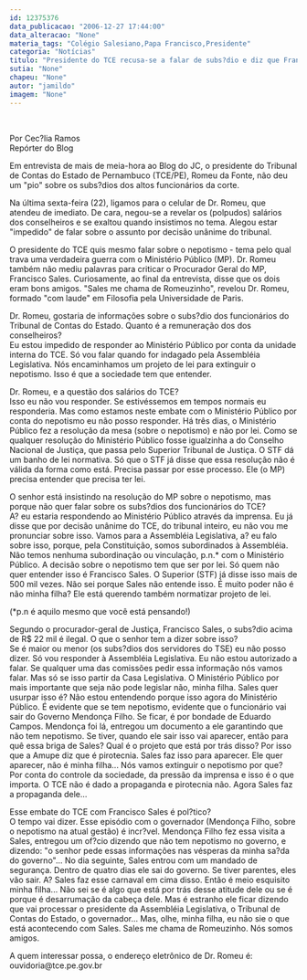 ```yaml
---
id: 12375376
data_publicacao: "2006-12-27 17:44:00"
data_alteracao: "None"
materia_tags: "Colégio Salesiano,Papa Francisco,Presidente"
categoria: "Notícias"
titulo: "Presidente do TCE recusa-se a falar de subs?dio e diz que Francisco Sales quer aparecer"
sutia: "None"
chapeu: "None"
autor: "jamildo"
imagem: "None"
---
```

<p>&nbsp;</p>
<p>Por Cec?lia Ramos<br />Rep&oacute;rter do Blog</p>
<p>Em entrevista de mais de meia-hora ao Blog do JC, o presidente do Tribunal de Contas do Estado de Pernambuco (TCE/PE), Romeu da Fonte, n&atilde;o deu um "pio" sobre os subs?dios dos altos funcion&aacute;rios da corte.</p>
<p>Na &uacute;ltima sexta-feira (22), ligamos para o celular de Dr. Romeu, que atendeu de imediato. De cara, negou-se a revelar os (polpudos) sal&aacute;rios dos conselheiros e se exaltou quando insistimos no tema. Alegou estar "impedido" de falar sobre o assunto por decis&atilde;o un&acirc;nime do tribunal.</p>
<p>O presidente do TCE quis mesmo falar sobre o nepotismo - tema pelo qual trava uma verdadeira guerra com o Minist&eacute;rio P&uacute;blico (MP). Dr. Romeu tamb&eacute;m n&atilde;o mediu palavras para criticar o Procurador Geral do MP, Francisco Sales. Curiosamente, ao final da entrevista, disse que os dois eram bons amigos. "Sales me chama de Romeuzinho", revelou Dr. Romeu, formado "com laude" em Filosofia pela Universidade de Paris.</p>
<p>Dr. Romeu, gostaria de informa&ccedil;&otilde;es sobre o subs?dio dos funcion&aacute;rios do Tribunal de Contas do Estado. Quanto &eacute; a remunera&ccedil;&atilde;o dos dos conselheiros?<br />Eu estou impedido de responder ao Minist&eacute;rio P&uacute;blico por conta da unidade interna do TCE. S&oacute; vou falar quando for indagado pela Assembl&eacute;ia Legislativa. N&oacute;s encaminhamos um projeto de lei para extinguir o nepotismo. Isso &eacute; que a sociedade tem que entender.</p>
<p>Dr. Romeu, e a quest&atilde;o dos sal&aacute;rios do TCE?<br />Isso eu n&atilde;o vou responder. Se estiv&eacute;ssemos em tempos normais eu responderia. Mas como estamos neste embate com o Minist&eacute;rio P&uacute;blico por conta do nepotismo eu n&atilde;o posso responder. H&aacute; tr&ecirc;s dias, o Minist&eacute;rio P&uacute;blico fez a resolu&ccedil;&atilde;o da mesa (sobre o nepotismo) e n&atilde;o por lei. Como se qualquer resolu&ccedil;&atilde;o do Minist&eacute;rio P&uacute;blico fosse igualzinha a do Conselho Nacional de Justi&ccedil;a, que passa pelo Superior Tribunal de Justi&ccedil;a. O STF d&aacute; um banho de lei normativa. S&oacute; que o STF j&aacute; disse que essa resolu&ccedil;&atilde;o n&atilde;o &eacute; v&aacute;lida da forma como est&aacute;. Precisa passar por esse processo. Ele (o MP) precisa entender que precisa ter lei.</p>
<p>O senhor est&aacute; insistindo na resolu&ccedil;&atilde;o do MP sobre o nepotismo, mas porque n&atilde;o quer falar sobre os subs?dios dos funcion&aacute;rios do TCE?<br />A? eu estaria respondendo ao Minist&eacute;rio P&uacute;blico atrav&eacute;s da imprensa. Eu j&aacute; disse que por decis&atilde;o un&acirc;nime do TCE, do tribunal inteiro, eu n&atilde;o vou me pronunciar sobre isso. Vamos para a Assembl&eacute;ia Legislativa, a? eu falo sobre isso, porque, pela Constitui&ccedil;&atilde;o, somos subordinados &agrave; Assembl&eacute;ia. N&atilde;o temos nenhuma subordina&ccedil;&atilde;o ou vincula&ccedil;&atilde;o, p.n.* com o Minist&eacute;rio P&uacute;blico. A decis&atilde;o sobre o nepotismo tem que ser por lei. S&oacute; quem n&atilde;o quer entender isso &eacute; Francisco Sales. O Superior (STF) j&aacute; disse isso mais de 500 mil vezes. N&atilde;o sei porque Sales n&atilde;o entende isso. &Eacute; muito poder n&atilde;o &eacute; n&atilde;o minha filha? Ele est&aacute; querendo tamb&eacute;m normatizar projeto de lei.</p>
<p>(*p.n &eacute; aquilo mesmo que voc&ecirc; est&aacute; pensando!)</p>
<p>Segundo o procurador-geral de Justi&ccedil;a, Francisco Sales, o subs?dio acima de R$ 22 mil &eacute; ilegal. O que o senhor tem a dizer sobre isso?<br />Se &eacute; maior ou menor (os subs?dios dos servidores do TSE) eu n&atilde;o posso dizer. S&oacute; vou responder &agrave; Assembl&eacute;ia Legislativa. Eu n&atilde;o estou autorizado a falar. Se qualquer uma das comiss&otilde;es pedir essa informa&ccedil;&atilde;o n&oacute;s vamos falar. Mas s&oacute; se isso partir da Casa Legislativa. O Minist&eacute;rio P&uacute;blico por mais importante que seja n&atilde;o pode legislar n&atilde;o, minha filha. Sales quer usurpar isso &eacute;? N&atilde;o estou entendendo porque isso agora do Minist&eacute;rio P&uacute;blico. &Eacute; evidente que se tem nepotismo, evidente que o funcion&aacute;rio vai sair do Governo Mendon&ccedil;a Filho. Se ficar, &eacute; por bondade de Eduardo Campos. Mendon&ccedil;a foi l&aacute;, entregou um documento a ele garantindo que n&atilde;o tem nepotismo. Se tiver, quando ele sair isso vai aparecer, ent&atilde;o para qu&ecirc; essa briga de Sales? Qual &eacute; o projeto que est&aacute; por tr&aacute;s disso? Por isso que a Amupe diz que &eacute; pirotecnia. Sales faz isso para aparecer. Ele quer aparecer, n&atilde;o &eacute; minha filha... N&oacute;s vamos extinguir o nepotismo por que? Por conta do controle da sociedade, da press&atilde;o da imprensa e isso &eacute; o que importa. O TCE n&atilde;o &eacute; dado a propaganda e pirotecnia n&atilde;o. Agora Sales faz a propaganda dele...</p>
<p>Esse embate do TCE com Francisco Sales &eacute; pol?tico?<br />O tempo vai dizer. Esse epis&oacute;dio com o governador (Mendon&ccedil;a Filho, sobre o nepotismo na atual gest&atilde;o) &eacute; incr?vel. Mendon&ccedil;a Filho fez essa visita a Sales, entregou um of?cio dizendo que n&atilde;o tem nepotismo no governo, e dizendo: "o senhor pede essas informa&ccedil;&otilde;es nas v&eacute;speras da minha sa?da do governo"... No dia seguinte, Sales entrou com um mandado de seguran&ccedil;a. Dentro de quatro dias ele sai do governo. Se tiver parentes, eles v&atilde;o sair. A? Sales faz esse carnaval em cima disso. Ent&atilde;o &eacute; meio esquisito minha filha... N&atilde;o sei se &eacute; algo que est&aacute; por tr&aacute;s desse atitude dele ou se &eacute; porque &eacute; desarruma&ccedil;&atilde;o da cabe&ccedil;a dele. Mas &eacute; estranho ele ficar dizendo que vai processar o presidente da Assembl&eacute;ia Legislativa, o Tribunal de Contas do Estado, o governador... Mas, olhe, minha filha, eu n&atilde;o sie o que est&aacute; acontecendo com Sales. Sales me chama de Romeuzinho. N&oacute;s somos amigos.</p>
<p>A quem interessar possa, o endere&ccedil;o eletr&ocirc;nico de Dr. Romeu &eacute;: ouvidoria@tce.pe.gov.br</p>
